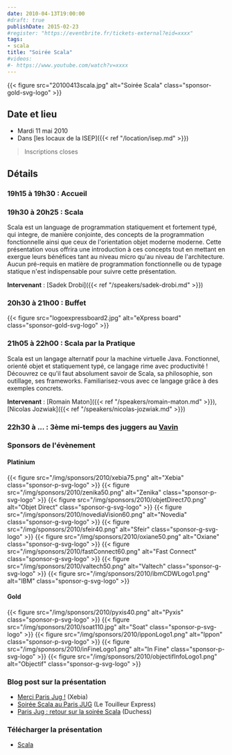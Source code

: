 ```yaml
---
date: 2010-04-13T19:00:00
#draft: true
publishDate: 2015-02-23
#register: "https://eventbrite.fr/tickets-external?eid=xxxx"
tags:
- scala
title: "Soirée Scala"
#videos:
#- https://www.youtube.com/watch?v=xxxx
---
```


{{< figure src="20100413scala.jpg" alt="Soirée Scala" class="sponsor-gold-svg-logo" >}}


## Date et lieu

* Mardi 11 mai 2010
* Dans [les locaux de la ISEP]({{< ref "/location/isep.md" >}})

> Inscriptions closes

## Détails

### 19h15 à 19h30 : Accueil

### 19h30 à 20h25 : Scala

Scala est un language de programmation statiquement et fortement typé, qui integre, de manière conjointe, des concepts de la programmation fonctionnelle ainsi que ceux de l'orientation objet moderne moderne. Cette présentation vous offrira une introduction à ces concepts tout en mettant en exergue leurs bénéfices tant au niveau micro qu'au niveau de l'architecture. Aucun pré-requis en matière de programmation fonctionnelle ou de typage statique n'est indispensable pour suivre cette présentation.

**Intervenant** : [Sadek Drobi]({{< ref "/speakers/sadek-drobi.md" >}}) 

### 20h30 à 21h00 : Buffet

{{< figure src="logoexpressboard2.jpg" alt="eXpress board" class="sponsor-gold-svg-logo" >}}

### 21h05 à 22h00 : Scala par la Pratique

Scala est un langage alternatif pour la machine virtuelle Java. Fonctionnel, orienté objet et statiquement typé, ce langage rime avec productivité ! Découvrez ce qu'il faut absolument savoir de Scala, sa philosophie, son outillage, ses frameworks. Familiarisez-vous avec ce langage grâce à des exemples concrets.

**Intervenant** : [Romain Maton]({{< ref "/speakers/romain-maton.md" >}}), [Nicolas Jozwiak]({{< ref "/speakers/nicolas-jozwiak.md" >}})


### 22h30 à  ... : 3ème mi-temps des juggers au [Vavin](https://www.google.com/maps/dir//48.84398,2.330533/@48.8439685,2.2603067,12z)

### Sponsors de l'évènement

#### Platinium

{{< figure src="/img/sponsors/2010/xebia75.png" alt="Xebia" class="sponsor-p-svg-logo" >}}
{{< figure src="/img/sponsors/2010/zenika50.png" alt="Zenika" class="sponsor-p-svg-logo" >}}
{{< figure src="/img/sponsors/2010/objetDirect70.png" alt="Objet Direct" class="sponsor-g-svg-logo" >}}
{{< figure src="/img/sponsors/2010/novediaVision60.png" alt="Novedia" class="sponsor-g-svg-logo" >}}
{{< figure src="/img/sponsors/2010/sfeir40.png" alt="Sfeir" class="sponsor-g-svg-logo" >}}
{{< figure src="/img/sponsors/2010/oxiane50.png" alt="Oxiane" class="sponsor-g-svg-logo" >}}
{{< figure src="/img/sponsors/2010/fastConnect60.png" alt="Fast Connect" class="sponsor-g-svg-logo" >}}
{{< figure src="/img/sponsors/2010/valtech50.png" alt="Valtech" class="sponsor-g-svg-logo" >}}
{{< figure src="/img/sponsors/2010/ibmCDWLogo1.png" alt="IBM" class="sponsor-g-svg-logo" >}}

#### Gold

{{< figure src="/img/sponsors/2010/pyxis40.png" alt="Pyxis" class="sponsor-p-svg-logo" >}}
{{< figure src="/img/sponsors/2010/soat110.jpg" alt="Soat" class="sponsor-p-svg-logo" >}}
{{< figure src="/img/sponsors/2010/ipponLogo1.png" alt="Ippon" class="sponsor-p-svg-logo" >}}
{{< figure src="/img/sponsors/2010/inFineLogo1.png" alt="In Fine" class="sponsor-p-svg-logo" >}}
{{< figure src="/img/sponsors/2010/objectifInfoLogo1.png" alt="Objectif" class="sponsor-g-svg-logo" >}}

### Blog post sur la présentation

* [Merci Paris Jug !](http://www.touilleur-express.fr/2010/04/18/soiree-scala-au-paris-jug/) (Xebia)
* [Soirée Scala au Paris JUG](http://www.touilleur-express.fr/2010/04/18/soiree-scala-au-paris-jug/) (Le Touilleur Express)
* [Paris Jug : retour sur la soirée Scala](http://jduchess.org/duchess-france/paris-jug-retour-sur-la-soiree-scala/) (Duchess)

### Télécharger la présentation

* [Scala](Scala.pdf)
